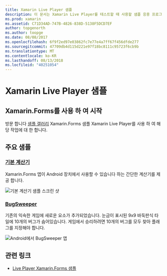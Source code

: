 ```yaml
---
title: Xamarin Live Player 샘플
description: 이 문서는 Xamarin Live Player를 테스트할 때 사용할 샘플 응용 프로그램에 연결 합니다. 연결 된 샘플에는 기본 계산기 및 버그 sweeper 게임 포함 됩니다.
ms.prod: xamarin
ms.assetid: C71D34AD-747B-4826-838D-5138F5DCD7EF
author: topgenorth
ms.author: toopge
ms.date: 08/08/2017
ms.openlocfilehash: 6f9f2ed97e03862fc7e77e4a7ff67f456dfde277
ms.sourcegitcommit: 47709db4d115d221e97f18bc8111c95723f6cb9b
ms.translationtype: MT
ms.contentlocale: ko-KR
ms.lasthandoff: 08/13/2018
ms.locfileid: "40251054"
---
```

# <a name="xamarin-live-player-samples"></a>Xamarin Live Player 샘플

## <a name="get-started-with-xamarinforms"></a>Xamarin.Forms를 사용 하 여 시작

방문 합니다 [샘플 갤러리](https://developer.xamarin.com/samples/xamarin-live-player/all/) Xamarin.Forms 샘플 Xamarin Live Player를 사용 하 여 해당 작업에 대 한 합니다.

## <a name="featured-samples"></a>주요 샘플

### <a name="basic-calculatorhttpsdeveloperxamarincomsamplesmobileliveplayerbasiccalculator"></a>[기본 계산기](https://developer.xamarin.com/samples/mobile/LivePlayer/BasicCalculator/)

Xamarin.Forms 앱이 Android 장치에서 사용할 수 있습니다 하는 간단한 계산기를 제공 합니다.

![기본 계산기 샘플 스크린 샷](samples-images/basic-calculator-sml.png)

### <a name="bugsweeperhttpsdeveloperxamarincomsamplesmobileliveplayerbugsweeperlp"></a>[BugSweeper](https://developer.xamarin.com/samples/mobile/LivePlayer/BugSweeperLP/)

기존의 익숙한 게임에 새로운 요소가 추가되었습니다. 눈금이 표시된 9x9 바둑판식 타일에 10개의 버그가 숨어있습니다. 게임에서 승리하려면 10개의 버그를 모두 찾아 플래그를 지정해야 합니다.

![Android에서 BugSweeper 앱](samples-images/bugsweeper-sml.png)

## <a name="related-links"></a>관련 링크

- [Live Player Xamarin.Forms 샘플](https://developer.xamarin.com/samples/xamarin-live-player/all/)
